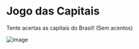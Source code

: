 # Jogo das Capitais
Tente acertas as capitais do Brasil! 
(Sem acentos)

![image](https://user-images.githubusercontent.com/57442852/157683994-e087d8ca-e2da-400d-a79e-b200b35499d1.png)
